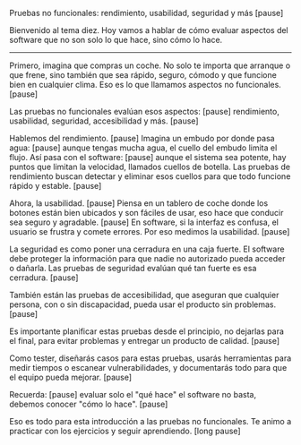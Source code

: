 Pruebas no funcionales: rendimiento, usabilidad, seguridad y más [pause]

Bienvenido al tema diez. Hoy vamos a hablar de cómo evaluar aspectos del software que no son solo lo que hace, sino cómo lo hace.

---

Primero, imagina que compras un coche. No solo te importa que arranque o que frene, sino también que sea rápido, seguro, cómodo y que funcione bien en cualquier clima. Eso es lo que llamamos aspectos no funcionales. [pause]

Las pruebas no funcionales evalúan esos aspectos: [pause] rendimiento, usabilidad, seguridad, accesibilidad y más. [pause]

Hablemos del rendimiento. [pause] Imagina un embudo por donde pasa agua: [pause] aunque tengas mucha agua, el cuello del embudo limita el flujo. Así pasa con el software: [pause] aunque el sistema sea potente, hay puntos que limitan la velocidad, llamados cuellos de botella. Las pruebas de rendimiento buscan detectar y eliminar esos cuellos para que todo funcione rápido y estable. [pause]

Ahora, la usabilidad. [pause] Piensa en un tablero de coche donde los botones están bien ubicados y son fáciles de usar, eso hace que conducir sea seguro y agradable. [pause] En software, si la interfaz es confusa, el usuario se frustra y comete errores. Por eso medimos la usabilidad. [pause]

La seguridad es como poner una cerradura en una caja fuerte. El software debe proteger la información para que nadie no autorizado pueda acceder o dañarla. Las pruebas de seguridad evalúan qué tan fuerte es esa cerradura. [pause]

También están las pruebas de accesibilidad, que aseguran que cualquier persona, con o sin discapacidad, pueda usar el producto sin problemas. [pause]

Es importante planificar estas pruebas desde el principio, no dejarlas para el final, para evitar problemas y entregar un producto de calidad. [pause]

Como tester, diseñarás casos para estas pruebas, usarás herramientas para medir tiempos o escanear vulnerabilidades, y documentarás todo para que el equipo pueda mejorar. [pause]

Recuerda: [pause] evaluar solo el "qué hace" el software no basta, debemos conocer "cómo lo hace". [pause]

Eso es todo para esta introducción a las pruebas no funcionales. Te animo a practicar con los ejercicios y seguir aprendiendo. [long pause]
